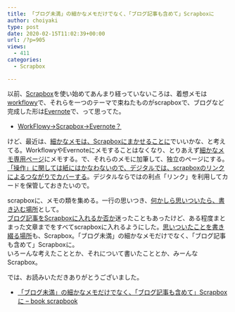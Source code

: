 ```yaml
---
title: 「ブログ未満」の細かなメモだけでなく、「ブログ記事も含めて」Scrapboxに
author: choiyaki
type: post
date: 2020-02-15T11:02:39+00:00
url: /?p=905
views:
  - 411
categories:
  - Scrapbox

---
```

以前、[Scrapbox][1]を使い始めてあんまり経っていないころは、着想メモは[workflowy][2]で、それらを一つのテーマで束ねたものがscrapboxで、ブログなど完成した形は[Evernote][3]で、って思ってた。

  * [WorkFlowy→Scrapbox→Evernote？][4]

けど、最近は、[細かなメモは、Scrapboxにまかせることに][5]でいいかな、と考えてる。WorkflowyやEvernoteにメモすることはなくなり、とりあえず[細かなメモ専用ページ][6]にメモする。で、それらのメモに加筆して、独立のページにする。  
[「操作」に関しては紙にはかなわないので、デジタルでは、scrapboxのリンクによるつながりでカバーする][7]。デジタルならではの利点「リンク」を利用してカードを保管しておきたいので。

scrapboxに、メモの類を集める。一行の思いつき、[何かしら思いついたら、書き込む場所][8]として。  
[ブログ記事をScrapboxに入れるか否か][9]迷ったこともあったけど、ある程度まとまった文章までをすべてscrapboxに入れるようにした。[思いついたことを書き綴る場所][10]も、Scrapbox。「ブログ未満」の細かなメモだけでなく、「ブログ記事も含めて」Scrapboxに。  
いろーんな考えたこととか、それについて書いたこととか、みーんなScrapbox。

では、お読みいただきありがとうございました。

  * [「ブログ未満」の細かなメモだけでなく、「ブログ記事も含めて」Scrapboxに &#8211; book scrapbook][11]

 [1]: https://scrapbox.io/choiyaki-hondana/Scrapbox
 [2]: https://scrapbox.io/choiyaki-hondana/workflowy
 [3]: https://scrapbox.io/choiyaki-hondana/Evernote
 [4]: https://scrapbox.io/choiyaki-hondana/WorkFlowy%E2%86%92Scrapbox%E2%86%92Evernote%EF%BC%9F
 [5]: https://scrapbox.io/choiyaki-hondana/%E7%B4%B0%E3%81%8B%E3%81%AA%E3%83%A1%E3%83%A2%E3%81%AF%E3%80%81Scrapbox%E3%81%AB%E3%81%BE%E3%81%8B%E3%81%9B%E3%82%8B%E3%81%93%E3%81%A8%E3%81%AB
 [6]: https://scrapbox.io/choiyaki-hondana/%E7%B4%B0%E3%81%8B%E3%81%AA%E3%83%A1%E3%83%A2%E5%B0%82%E7%94%A8%E3%83%9A%E3%83%BC%E3%82%B8
 [7]: https://scrapbox.io/choiyaki-hondana/%E3%80%8C%E6%93%8D%E4%BD%9C%E3%80%8D%E3%81%AB%E9%96%A2%E3%81%97%E3%81%A6%E3%81%AF%E7%B4%99%E3%81%AB%E3%81%AF%E3%81%8B%E3%81%AA%E3%82%8F%E3%81%AA%E3%81%84%E3%81%AE%E3%81%A7%E3%80%81%E3%83%87%E3%82%B8%E3%82%BF%E3%83%AB%E3%81%A7%E3%81%AF%E3%80%81scrapbox%E3%81%AE%E3%83%AA%E3%83%B3%E3%82%AF%E3%81%AB%E3%82%88%E3%82%8B%E3%81%A4%E3%81%AA%E3%81%8C%E3%82%8A%E3%81%A7%E3%82%AB%E3%83%90%E3%83%BC%E3%81%99%E3%82%8B
 [8]: https://scrapbox.io/choiyaki-hondana/%E4%BD%95%E3%81%8B%E3%81%97%E3%82%89%E6%80%9D%E3%81%84%E3%81%A4%E3%81%84%E3%81%9F%E3%82%89%E3%80%81%E6%9B%B8%E3%81%8D%E8%BE%BC%E3%82%80%E5%A0%B4%E6%89%80
 [9]: https://scrapbox.io/choiyaki-hondana/%E3%83%96%E3%83%AD%E3%82%B0%E8%A8%98%E4%BA%8B%E3%82%92Scrapbox%E3%81%AB%E5%85%A5%E3%82%8C%E3%82%8B%E3%81%8B%E5%90%A6%E3%81%8B
 [10]: https://scrapbox.io/choiyaki-hondana/%E6%80%9D%E3%81%84%E3%81%A4%E3%81%84%E3%81%9F%E3%81%93%E3%81%A8%E3%82%92%E6%9B%B8%E3%81%8D%E7%B6%B4%E3%82%8B%E5%A0%B4%E6%89%80
 [11]: https://scrapbox.io/choiyaki-hondana/%E3%80%8C%E3%83%96%E3%83%AD%E3%82%B0%E6%9C%AA%E6%BA%80%E3%80%8D%E3%81%AE%E7%B4%B0%E3%81%8B%E3%81%AA%E3%83%A1%E3%83%A2%E3%81%A0%E3%81%91%E3%81%A7%E3%81%AA%E3%81%8F%E3%80%81%E3%80%8C%E3%83%96%E3%83%AD%E3%82%B0%E8%A8%98%E4%BA%8B%E3%82%82%E5%90%AB%E3%82%81%E3%81%A6%E3%80%8DScrapbox%E3%81%AB